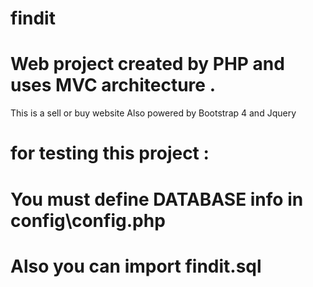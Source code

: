 # findit
# Web project created by PHP and uses MVC architecture . 
 This is a sell or buy website 
Also powered by Bootstrap 4 and Jquery

# for testing this project : 
# You must define DATABASE info in config\config.php
# Also you can import findit.sql 
